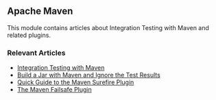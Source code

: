 ## Apache Maven

This module contains articles about Integration Testing with Maven and related plugins. 

### Relevant Articles

- [Integration Testing with Maven](https://www.baeldung.com/maven-integration-test)
- [Build a Jar with Maven and Ignore the Test Results](https://www.baeldung.com/maven-ignore-test-results)
- [Quick Guide to the Maven Surefire Plugin](https://www.baeldung.com/maven-surefire-plugin)
- [The Maven Failsafe Plugin](https://www.baeldung.com/maven-failsafe-plugin)